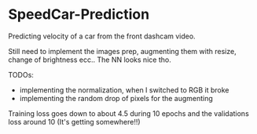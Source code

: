 # SpeedCar-Prediction

Predicting velocity of a car from the front dashcam video.

Still need to implement the images prep, augmenting them with resize, change of brightness ecc..
The NN looks nice tho.

TODOs:
* implementing the normalization, when I switched to RGB it broke
* implementing the  random drop of pixels for the augmenting

Training loss goes down to about 4.5 during 10 epochs and the validations loss around 10 (It's getting somewhere!!)
